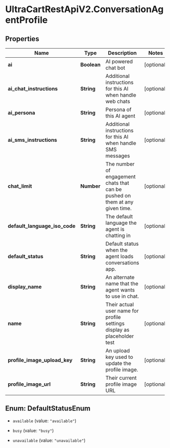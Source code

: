 # UltraCartRestApiV2.ConversationAgentProfile

## Properties
Name | Type | Description | Notes
------------ | ------------- | ------------- | -------------
**ai** | **Boolean** | AI powered chat bot | [optional] 
**ai_chat_instructions** | **String** | Additional instructions for this AI when handle web chats | [optional] 
**ai_persona** | **String** | Persona of this AI agent | [optional] 
**ai_sms_instructions** | **String** | Additional instructions for this AI when handle SMS messages | [optional] 
**chat_limit** | **Number** | The number of engagement chats that can be pushed on them at any given time. | [optional] 
**default_language_iso_code** | **String** | The default language the agent is chatting in | [optional] 
**default_status** | **String** | Default status when the agent loads conversations app. | [optional] 
**display_name** | **String** | An alternate name that the agent wants to use in chat. | [optional] 
**name** | **String** | Their actual user name for profile settings display as placeholder test | [optional] 
**profile_image_upload_key** | **String** | An upload key used to update the profile image. | [optional] 
**profile_image_url** | **String** | Their current profile image URL | [optional] 


<a name="DefaultStatusEnum"></a>
## Enum: DefaultStatusEnum


* `available` (value: `"available"`)

* `busy` (value: `"busy"`)

* `unavailable` (value: `"unavailable"`)




